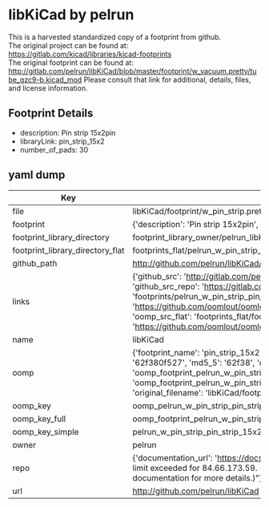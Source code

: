 # libKiCad by pelrun  
This is a harvested standardized copy of a footprint from github.  
The original project can be found at:  
https://gitlab.com/kicad/libraries/kicad-footprints  
The original footprint can be found at:
http://gitlab.com/pelrun/libKiCad/blob/master/footprint/w_vacuum.pretty/tube_gzc9-b.kicad_mod
Please consult that link for additional, details, files, and license information.  
## Footprint Details
* description: Pin strip 15x2pin  
* libraryLink: pin_strip_15x2  
* number_of_pads: 30  
## yaml dump  
| Key | Value |  
| --- | --- |  
| file | libKiCad/footprint/w_pin_strip.pretty/pin_strip_15x2.kicad_mod |  
| footprint | {'description': 'Pin strip 15x2pin', 'libraryLink': 'pin_strip_15x2', 'number_of_pads': 30} |  
| footprint_library_directory | footprint_library_owner/pelrun_libKiCad |  
| footprint_library_directory_flat | footprints_flat/pelrun_w_pin_strip_pin_strip_15x2/working |  
| github_path | http://github.com/pelrun/libKiCad/blob/master/footprint/w_pin_strip.pretty/pin_strip_15x2.kicad_mod |  
| links | {'github_src': 'http://gitlab.com/pelrun/libKiCad/blob/master/footprint/w_vacuum.pretty/tube_gzc9-b.kicad_mod', 'github_src_repo': 'https://gitlab.com/kicad/libraries/kicad-footprints', 'oomp_bot': 'footprints/pelrun_w_pin_strip_pin_strip_15x2/working', 'oomp_bot_github': 'https://github.com/oomlout/oomlout_oomp_footprint_bot/tree/main/footprints/pelrun_w_pin_strip_pin_strip_15x2/working', 'oomp_src_flat': 'footprints_flat/footprints_flat/pelrun_w_pin_strip_pin_strip_15x2/working', 'oomp_src_flat_github': 'https://github.com/oomlout/oomlout_oomp_footprint_src/tree/main/footprints_flat/pelrun_w_pin_strip_pin_strip_15x2/working'} |  
| name | libKiCad |  
| oomp | {'footprint_name': 'pin_strip_15x2', 'library_name': 'w_pin_strip', 'md5': '62f380f5278e5b47053773b08b4a5a33', 'md5_10': '62f380f527', 'md5_5': '62f38', 'md5_6': '62f380', 'oomp_key': 'oomp_pelrun_w_pin_strip_pin_strip_15x2', 'oomp_key_extra': 'oomp_footprint_pelrun_w_pin_strip_pin_strip_15x2', 'oomp_key_full': 'oomp_footprint_pelrun_w_pin_strip_pin_strip_15x2_62f380', 'oomp_key_simple': 'pelrun_w_pin_strip_pin_strip_15x2', 'original_filename': 'libKiCad/footprint/w_pin_strip.pretty/pin_strip_15x2.kicad_mod', 'owner_name': 'pelrun'} |  
| oomp_key | oomp_pelrun_w_pin_strip_pin_strip_15x2 |  
| oomp_key_full | oomp_footprint_pelrun_w_pin_strip_pin_strip_15x2 |  
| oomp_key_simple | pelrun_w_pin_strip_pin_strip_15x2 |  
| owner | pelrun |  
| repo | {'documentation_url': 'https://docs.github.com/rest/overview/resources-in-the-rest-api#rate-limiting', 'message': "API rate limit exceeded for 84.66.173.59. (But here's the good news: Authenticated requests get a higher rate limit. Check out the documentation for more details.)"} |  
| url | http://github.com/pelrun/libKiCad |  

